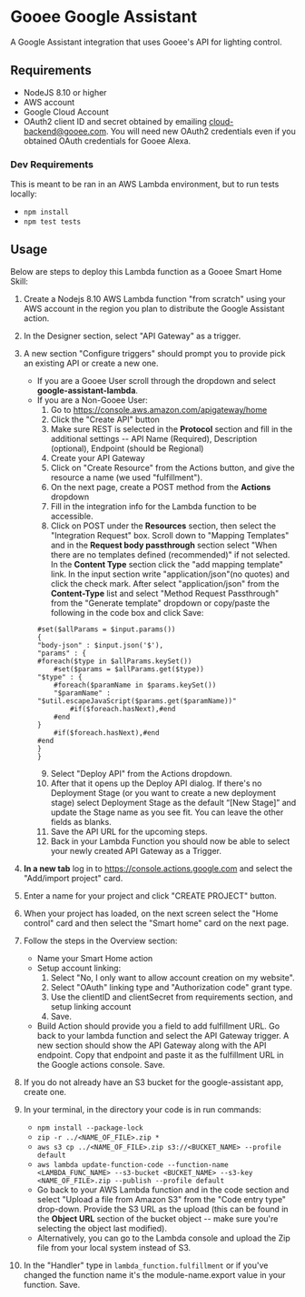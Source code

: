 # Gooee Google Assistant
A Google Assistant integration that uses Gooee's API for lighting control.

## Requirements
* NodeJS 8.10 or higher
* AWS account
* Google Cloud Account
* OAuth2 client ID and secret obtained by emailing cloud-backend@gooee.com. You will need new OAuth2 credentials even if you obtained OAuth credentials for Gooee Alexa.

### Dev Requirements
This is meant to be ran in an AWS Lambda environment, but to run tests locally: 
* `npm install`
* `npm test tests`

## Usage
Below are steps to deploy this Lambda function as a Gooee Smart Home Skill:

1. Create a Nodejs 8.10 AWS Lambda function "from scratch" using your AWS account in the region you plan to distribute the Google Assistant action.
2. In the Designer section, select "API Gateway" as a trigger. 
3. A new section "Configure triggers" should prompt you to provide pick an existing API or create a new one. 

    * If you are a Gooee User scroll through the dropdown and select **google-assistant-lambda**. 
    * If you are a Non-Gooee User:
        1. Go to https://console.aws.amazon.com/apigateway/home
        2. Click the "Create API" button
        3. Make sure REST is selected in the **Protocol** section and fill in the additional settings -- API Name (Required),               Description (optional), Endpoint (should be Regional)
        4. Create your API Gateway
        5. Click on "Create Resource" from the Actions button, and give the resource a name (we used "fulfillment").
        6. On the next page, create a POST method from the **Actions** dropdown
        7. Fill in the integration info for the Lambda function to be accessible.
        8. Click on POST under the **Resources** section, then select the "Integration Request" box. Scroll down to "Mapping Templates" and in the **Request body passthrough** section select "When there are no templates defined (recommended)" if not selected. In the **Content Type** section click the "add mapping template" link. In the input section write "application/json"(no quotes) and click the check mark. After select "application/json" from the **Content-Type** list and select "Method Request Passthrough" from the "Generate template" dropdown or copy/paste the following in the code box and click Save:
        ```
        #set($allParams = $input.params())
        {
        "body-json" : $input.json('$'),
        "params" : {
        #foreach($type in $allParams.keySet())
            #set($params = $allParams.get($type))
        "$type" : {
            #foreach($paramName in $params.keySet())
            "$paramName" : "$util.escapeJavaScript($params.get($paramName))"
                #if($foreach.hasNext),#end
            #end
        }
            #if($foreach.hasNext),#end
        #end
        }
        }
        ```
        9. Select "Deploy API" from the Actions dropdown.
        10. After that it opens up the Deploy API dialog. If there's no Deployment Stage (or you want to create a new deployment stage) select Deployment Stage as the default “[New Stage]” and update the Stage name as you see fit. You can leave the other fields as blanks.
        11. Save the API URL for the upcoming steps.
        12. Back in your Lambda Function you should now be able to select your newly created API Gateway as a Trigger.
4. **In a new tab** log in to https://console.actions.google.com and select the "Add/import project" card.
5. Enter a name for your project and click "CREATE PROJECT" button.
6. When your project has loaded, on the next screen select the "Home control" card and then select the "Smart home" card on the next page.
7. Follow the steps in the Overview section:
    * Name your Smart Home action
    * Setup account linking:
        1. Select "No, I only want to allow account creation on my website".
        2. Select "OAuth" linking type and "Authorization code" grant type.
        3. Use the clientID and clientSecret from requirements section, and setup linking account
        4. Save.
    * Build Action should provide you a field to add fulfillment URL. Go back to your lambda function and select the API Gateway trigger. A new section
        should show the API Gateway along with the API endpoint. Copy that endpoint and paste it as the fulfillment URL in the
        Google actions console. Save.
8. If you do not already have an S3 bucket for the google-assistant app, create one.
9. In your terminal, in the directory your code is in run commands:
    * `npm install --package-lock`
    * `zip -r ../<NAME_OF_FILE>.zip *`
    * `aws s3 cp ../<NAME_OF_FILE>.zip s3://<BUCKET_NAME> --profile default`
    * `aws lambda update-function-code --function-name <LAMBDA_FUNC_NAME> --s3-bucket <BUCKET_NAME> --s3-key <NAME_OF_FILE>.zip --publish --profile default`
    * Go back to your AWS Lambda function and in the code section and select "Upload a file from Amazon S3" from the "Code entry type" drop-down. Provide the S3 URL as the upload (this can be found in the **Object URL** section of the bucket object -- make sure you're selecting the object last modified).
    * Alternatively, you can go to the Lambda console and upload the Zip file from your local system instead of S3.
10. In the "Handler" type in `lambda_function.fulfillment` or if you've changed the function name it's the module-name.export value in your function. Save.
